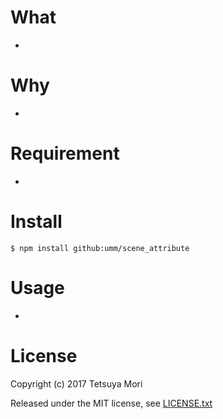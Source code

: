 # What

* 

# Why

* 

# Requirement

* 

# Install

```shell
$ npm install github:umm/scene_attribute
```

# Usage

* 

# License

Copyright (c) 2017 Tetsuya Mori

Released under the MIT license, see [LICENSE.txt](LICENSE.txt)

